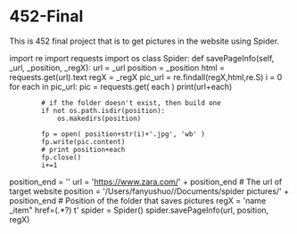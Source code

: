 # 452-Final
This is 452 final project that is to get pictures in the website using Spider.

import re
import requests
import os
class Spider:
    def savePageInfo(self, _url, _position, _regX):
        url = _url
        position = _position
        html = requests.get(url).text
        regX = _regX
        pic_url = re.findall(regX,html,re.S)
        i = 0
        for each in pic_url:
            pic = requests.get( each )
            print(url+each)

            # if the folder doesn't exist, then build one
            if not os.path.isdir(position):
                os.makedirs(position)

            fp = open( position+str(i)+'.jpg', 'wb' )
            fp.write(pic.content)
            # print position+each
            fp.close()
            i+=1

position_end = ''
url = 'https://www.zara.com/' + position_end   # The url of target website
position = '/Users/fanyushuo//Documents/spider pictures/' + position_end   # Position of the folder that saves pictures
regX = 'name _item" href=(.*?) t'
spider = Spider()
spider.savePageInfo(url, position, regX)
